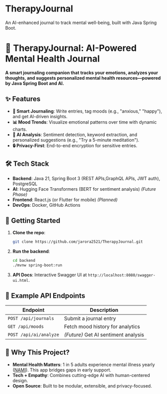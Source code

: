 # TherapyJournal
An AI-enhanced journal to track mental well-being, built with Java Spring Boot.


# 🌱 TherapyJournal: AI-Powered Mental Health Journal  

**A smart journaling companion that tracks your emotions, analyzes your thoughts, and suggests personalized mental health resources—powered by Java Spring Boot and AI.**    

## ✨ Features  
- **📝 Smart Journaling**: Write entries, tag moods (e.g., "anxious," "happy"), and get AI-driven insights.  
- **📊 Mood Trends**: Visualize emotional patterns over time with dynamic charts.  
- **🤖 AI Analysis**: Sentiment detection, keyword extraction, and personalized suggestions (e.g., "Try a 5-minute meditation").  
- **🔒 Privacy-First**: End-to-end encryption for sensitive entries.  

## 🛠 Tech Stack  
- **Backend**: Java 21, Spring Boot 3 (REST APIs,GraphQL APIs, JWT auth), PostgreSQL  
- **AI**: Hugging Face Transformers (BERT for sentiment analysis) *(Future Phase)*  
- **Frontend**: React.js (or Flutter for mobile) *(Planned)*  
- **DevOps**: Docker, GitHub Actions  

## 🚀 Getting Started  
1. **Clone the repo**:  
   ```bash  
   git clone https://github.com/jarora2521/TherapyJournal.git  
   ```  
2. **Run the backend**:  
   ```bash  
   cd backend  
   ./mvnw spring-boot:run  
   ```  
3. **API Docs**: Interactive Swagger UI at `http://localhost:8080/swagger-ui.html`.  

## 📌 Example API Endpoints  
| Endpoint                | Description                          |  
|-------------------------|--------------------------------------|  
| `POST /api/journals`    | Submit a journal entry               |  
| `GET /api/moods`        | Fetch mood history for analytics     |  
| `POST /api/ai/analyze`  | *(Future)* Get AI sentiment analysis |  

## 🌟 Why This Project?  
- **Mental Health Matters**: 1 in 5 adults experience mental illness yearly ([NAMI](https://www.nami.org/)). This app bridges gaps in early support.  
- **Tech + Empathy**: Combines cutting-edge AI with human-centered design.  
- **Open Source**: Built to be modular, extensible, and privacy-focused.  
